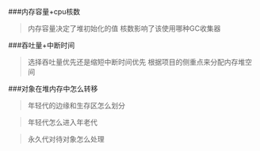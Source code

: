 
###内存容量+cpu核数
>内存容量决定了堆初始化的值
>核数影响了该使用哪种GC收集器

###吞吐量+中断时间
>选择吞吐量优先还是缩短中断时间优先
>根据项目的侧重点来分配内存堆空间

###对象在堆内存中怎么转移
>年轻代的边缘和生存区怎么划分

>年轻代怎么进入年老代

>永久代对待对象怎么处理  

